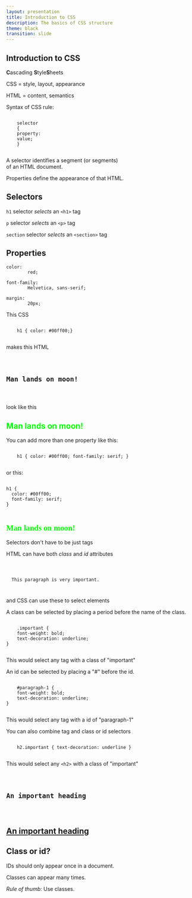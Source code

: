 ```yaml
---
layout: presentation
title: Introduction to CSS
description: The basics of CSS structure
theme: black
transition: slide
---
```


<section>
  <h2>Introduction to CSS</h2>
  <p class="fragment"><strong>C</strong>ascading <strong>S</strong>tyle<strong>S</strong>heets</p>
</section>

<section>
  <p>CSS = style, layout, appearance</p>
  <p class="fragment">HTML = content, semantics</p>
</section>
 
 
<section>
  <p>Syntax of CSS rule:</p>
  
  <code class="css hljs" data-trim="" contenteditable="">
    <span class="hljs-tag fragment">selector</span>
    <span class="hljs-rules fragment">{
    <span class="hljs-rule"><span class="fragment"><span class="hljs-attribute">property</span><span class="hljs-rule">:</span></span>
    <span class="hljs-value fragment">value</span></span><span class="fragment">;</span>
    }</span>
  </code>
  
  <p class="fragment">A selector identifies a segment (or segments)<br> of an HTML document.</p>
  <p class="fragment">Properties define the appearance of that HTML.</p>
</section>


<section>
  <h2>Selectors</h2>
  <p class="fragment"><code class="css"><span class="hljs-tag">h1</span></code> selector <em>selects</em> an <code class="html"><span class="hljs-tag">&lt;</span><span class="hljs-title">h1</span><span class="hljs-tag">&gt;</span></code> tag</p>
  
  <p class="fragment"><code class="css"><span class="hljs-tag">p</span></code> selector <em>selects</em> an <code class="html"><span class="hljs-tag">&lt;</span><span class="hljs-title">p</span><span class="hljs-tag">&gt;</span></code> tag</p>
  
  <p class="fragment"><code class="css"><span class="hljs-tag">section</span></code> selector <em>selects</em> an <code class="html"><span class="hljs-tag">&lt;</span><span class="hljs-title">section</span><span class="hljs-tag">&gt;</span></code> tag</p>
</section>


<section>
  <h2>Properties</h2>
  <p>
    <code class="css"><span class="hljs-rules"><span class="hljs-rule"><span class="fragment"><span class="hljs-attribute">color</span><span class="hljs-rule">:</span></span>
        <span class="fragment"><span class="hljs-value">red</span>;</span></span></span></code>
  </p>
  
  <p>
    <code class="css"><span class="hljs-rules"><span class="hljs-rule"><span class="fragment"><span class="hljs-attribute">font-family</span><span class="hljs-rule">:</span></span>
        <span class="fragment"><span class="hljs-value">Helvetica, sans-serif</span>;</span></span></span></code>
  </p>
  
  <p>
    <code class="css"><span class="hljs-rules"><span class="hljs-rule"><span class="fragment"><span class="hljs-attribute">margin</span><span class="hljs-rule">:</span></span>
        <span class="fragment"><span class="hljs-value">20px</span>;</span></span></span></code>
  </p>

</section>

<section>
  <div>
    <p>This CSS </p>
    <pre><code class="css" data-trim contenteditable>
    h1 { color: #00ff00;}
    </code></pre>
  </div>
  <div class="fragment">
    <p>makes this HTML</p>
    <pre><code class="html" data-trim contenteditable>
      <h1>Man lands on moon!</h1>
    </code></pre>
  </div>
  <div class="fragment">
    <p>look like this</p>
    <h1 style="color: #00ff00;">Man lands on moon!</h1>
  </div>
</section>

<section>
  <div>
    <p>You can add more than one property like this:</p>
    <pre><code class="css" data-trim contenteditable>
    h1 { color: #00ff00; font-family: serif; }
    </code></pre>
  </div>
  <div class="fragment">
    <p>or this:</p>
    <pre><code class="css" data-trim contenteditable>
h1 { 
  color: #00ff00; 
  font-family: serif;
}
    </code></pre>
  </div>
  <h1 class="fragment" style="color: #00ff00; font-family: serif;">Man lands on moon!</h1>
    
</section>

<section>
  <p>Selectors don't have to be just tags</p>
  
  <div class="fragment">
  <p>HTML can have both <em>class</em> and <em>id</em> attributes</p>
<pre><code class="html" data-trim contenteditable>
<p class="important" id="paragraph-1">
  This paragraph is very important.
</p>
</code></pre>
  </div>
  <p class="fragment">and CSS can use these to select elements</p> 
</section>

<section>
  <p>A class can be selected by placing a period before the name of the class.</p>
  
  <div class="fragment">
    <pre><code class="css" data-trim contenteditable>
    .important { 
    font-weight: bold; 
    text-decoration: underline;
}
    </code></pre>
    <p>This would select any tag with a class of "important"</p>
  </div>
</section>

<section>
  <p>An id can be selected by placing a "#" before the id.</p>
  
  <div class="fragment">
    <pre><code class="css" data-trim contenteditable>
    #paragraph-1 { 
    font-weight: bold; 
    text-decoration: underline;
}
    </code></pre>
    <p>This would select any tag with a id of "paragraph-1"</p>
  </div>
</section>

<section>
  <p>You can also combine tag and class or id selectors</p>
  <div class="fragment">
    <pre><code class="css" data-trim contenteditable>
    h2.important { text-decoration: underline }
    </code></pre>
    <p>This would select any <code>&lt;h2&gt;</code> with a class of "important"</p>
    <pre><code class="html" data-trim contenteditable>
    <h2 class="important">An important heading</h2>
    </code></pre>
    <h2 style="text-decoration:underline">An important heading</h2>
  </div>  
  
</section>

<section>
  <h2>Class or id?</h2>
  <p class="fragment">IDs should only appear once in a document.</p>
  <p class="fragment">Classes can appear many times.</p>
  <p class="fragment"><em>Rule of thumb:</em> Use classes.</p>
</section>

